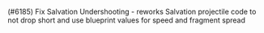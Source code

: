 (#6185) Fix Salvation Undershooting - reworks Salvation projectile code to not drop short and use blueprint values for speed and fragment spread